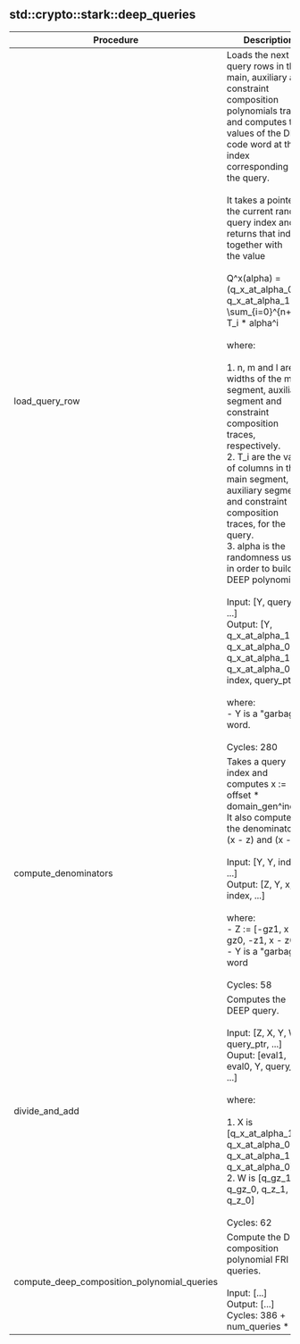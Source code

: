 
## std::crypto::stark::deep_queries
| Procedure | Description |
| ----------- | ------------- |
| load_query_row | Loads the next query rows in the main, auxiliary and constraint composition polynomials traces<br />and computes the values of the DEEP code word at the index corresponding to the query.<br /><br />It takes a pointer to the current random query index and returns that index, together with<br />the value<br /><br />Q^x(alpha) = (q_x_at_alpha_0, q_x_at_alpha_1) = \sum_{i=0}^{n+m+l} T_i * alpha^i<br /><br />where:<br /><br />1. n, m and l are the widths of the main segment, auxiliary segment and constraint composition<br />traces, respectively.<br />2. T_i are the values of columns in the main segment, auxiliary segment and constraint composition<br />traces, for the query.<br />3. alpha is the randomness used in order to build the DEEP polynomial.<br /><br />Input: [Y, query_ptr, ...]<br />Output: [Y, q_x_at_alpha_1, q_x_at_alpha_0, q_x_at_alpha_1, q_x_at_alpha_0, index, query_ptr, ...]<br /><br />where:<br />- Y is a "garbage" word.<br /><br />Cycles: 280<br /> |
| compute_denominators | Takes a query index and computes x := offset * domain_gen^index. It also computes the denominators<br />(x - z) and (x - gz).<br /><br />Input: [Y, Y, index, ...]<br />Output: [Z, Y, x, index, ...]<br /><br />where:<br />- Z := [-gz1, x -gz0, -z1, x - z0]<br />- Y is a "garbage" word<br /><br />Cycles: 58<br /> |
| divide_and_add | Computes the DEEP query.<br /><br />Input: [Z, X, Y, W, query_ptr, ...]<br />Ouput: [eval1, eval0, Y, query_ptr, ...]<br /><br />where:<br /><br />1. X is [q_x_at_alpha_1, q_x_at_alpha_0, q_x_at_alpha_1, q_x_at_alpha_0]<br />2. W is [q_gz_1, q_gz_0, q_z_1, q_z_0]<br /><br />Cycles: 62<br /> |
| compute_deep_composition_polynomial_queries | Compute the DEEP composition polynomial FRI queries.<br /><br />Input: [...]<br />Output: [...]<br />Cycles: 386 + num_queries * 414<br /> |
